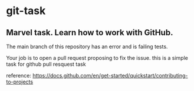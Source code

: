 # git-task

## Marvel task. Learn how to work with GitHub.

The main branch of this repository has an error and is failing tests. 

Your job is to open a pull request proposing to fix the issue.
this is a simple task for github pull resquest task

reference: https://docs.github.com/en/get-started/quickstart/contributing-to-projects

